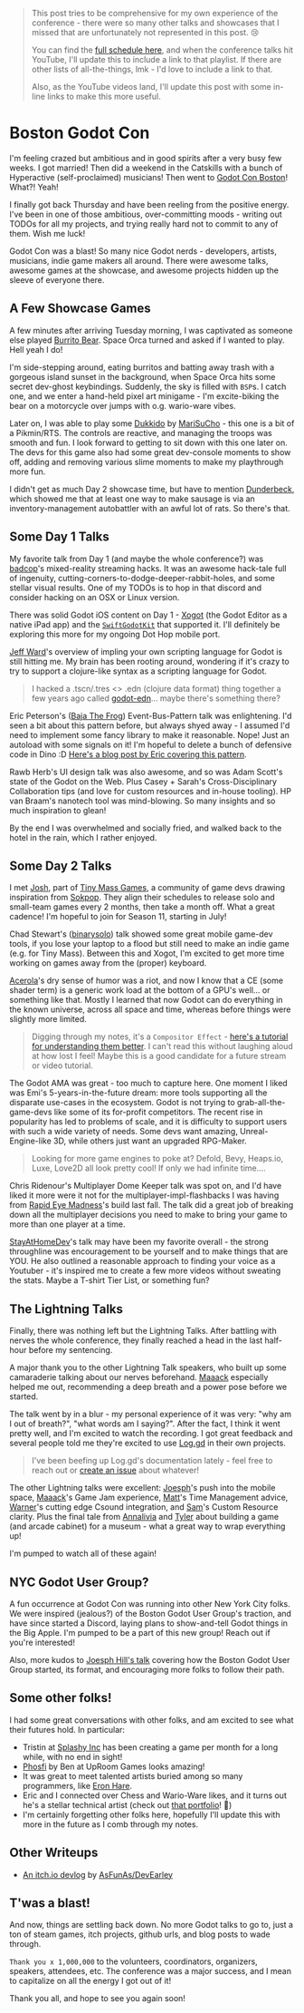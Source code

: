 > This post tries to be comprehensive for my own experience of the conference -
> there were so many other talks and showcases that I missed that are unfortunately
> not represented in this post. :cry:
>
> You can find the [full schedule
> here](https://conference.godotengine.org/2025/schedule/), and when the
> conference talks hit YouTube, I'll update this to include a link to that
> playlist. If there are other lists of all-the-things, lmk - I'd love to
> include a link to that.
>
> Also, as the YouTube videos land, I'll update this post with some in-line
> links to make this more useful.

# Boston Godot Con

I'm feeling crazed but ambitious and in good spirits after a very busy few
weeks. I got married! Then did a weekend in the Catskills with a bunch of
Hyperactive (self-proclaimed) musicians! Then went to [Godot Con
Boston](https://conference.godotengine.org/2025/)! What?! Yeah!

I finally got back Thursday and have been reeling from the positive energy. I've
been in one of those ambitious, over-committing moods - writing out TODOs for
all my projects, and trying really hard not to commit to any of them. Wish me
luck!

Godot Con was a blast! So many nice Godot nerds - developers, artists,
musicians, indie game makers all around. There were awesome talks, awesome games
at the showcase, and awesome projects hidden up the sleeve of everyone there.

## A Few Showcase Games

A few minutes after arriving Tuesday morning, I was captivated as someone else
played [Burrito Bear](https://store.steampowered.com/app/1941420/Burrito_Bear/).
Space Orca turned and asked if I wanted to play. Hell yeah I do!

I'm side-stepping around, eating burritos and batting away trash with a gorgeous
island sunset in the background, when Space Orca hits some secret dev-ghost
keybindings. Suddenly, the sky is filled with `BSP`s. I catch one, and we
enter a hand-held pixel art minigame - I'm excite-biking the bear on a
motorcycle over jumps with o.g. wario-ware vibes.

Later on, I was able to play some [Dukkido](https://store.steampowered.com/app/3186280/Dukkido/) by
[MariSuCho](https://store.steampowered.com/developer/MariSuCho) - this one is
a bit of a Pikmin/RTS. The controls are reactive, and managing the troops was
smooth and fun. I look forward to getting to sit down with this one later on.
The devs for this game also had some great dev-console moments to show off,
adding and removing various slime moments to make my playthrough more fun.

I didn't get as much Day 2 showcase time, but have to mention
[Dunderbeck](https://store.steampowered.com/app/2477750/Dunderbeck/), which
showed me that at least one way to make sausage is via an inventory-management
autobattler with an awful lot of rats. So there's that.

## Some Day 1 Talks

My favorite talk from Day 1 (and maybe the whole conference?) was
[badcop](https://www.twitch.tv/badcop_)'s mixed-reality streaming hacks. It was
an awesome hack-tale full of ingenuity,
cutting-corners-to-dodge-deeper-rabbit-holes, and some stellar visual results.
One of my TODOs is to hop in that discord and consider hacking on an OSX or
Linux version.

There was solid Godot iOS content on Day 1 - [Xogot](https://xogot.com/) (the
Godot Editor as a native iPad app) and the
[`SwiftGodotKit`](https://github.com/migueldeicaza/SwiftGodotKit) that supported
it. I'll definitely be exploring this more for my ongoing Dot Hop mobile port.

[Jeff Ward](https://www.fuzzybinary.com/index.html)'s overview of impling your
own scripting language for Godot is still hitting me. My brain has been rooting
around, wondering if it's crazy to try to support a clojure-like syntax as a
scripting language for Godot.

> I hacked a .tscn/.tres <> .edn (clojure data format) thing together a few years
> ago called [godot-edn](https://github.com/russmatney/godot-edn)... maybe
> there's something there?

Eric Peterson's ([Baja The Frog](https://linktr.ee/BajaTheFrog)) Event-Bus-Pattern talk was enlightening. I'd
seen a bit about this pattern before, but always shyed away - I assumed I'd need
to implement some fancy library to make it reasonable. Nope! Just an autoload
with some signals on it! I'm hopeful to delete a bunch of defensive code in Dino
:D [Here's a blog post by Eric covering
this pattern](https://dev.to/bajathefrog/riding-the-event-bus-in-godot-ped).

Rawb Herb's UI design talk was also awesome, and so was Adam Scott's state of
the Godot on the Web. Plus Casey + Sarah's Cross-Disciplinary Collaboration
tips (and love for custom resources and in-house tooling). HP van Braam's
nanotech tool was mind-blowing. So many insights and so much inspiration to
glean!

By the end I was overwhelmed and socially fried, and walked back to the hotel in
the rain, which I rather enjoyed.

## Some Day 2 Talks

I met [Josh](https://joshuagalecki.itch.io/), part of [Tiny Mass
Games](https://tinymassgames.itch.io/), a community of game devs drawing
inspiration from [Sokpop](https://www.sokpop.co/). They align their schedules to
release solo and small-team games every 2 months, then take a month off. What a
great cadence! I'm hopeful to join for Season 11, starting in July!

Chad Stewart's ([binarysolo](https://www.binarysolo.com/)) talk showed some
great mobile game-dev tools, if you lose your laptop to a flood but still need
to make an indie game (e.g. for Tiny Mass). Between this and Xogot, I'm excited to get more time
working on games away from the (proper) keyboard.

[Acerola](https://www.youtube.com/@acerola_t)'s dry sense of humor was a riot,
and now I know that a CE (some shader term) is a generic work load at the
bottom of a GPU's well... or something like that. Mostly I learned that now
Godot can do everything in the known universe, across all space and time,
whereas before things were slightly more limited.

> Digging through my notes, it's a `Compositor Effect` - [here's a tutorial for
> understanding them
> better](https://docs.godotengine.org/en/stable/tutorials/rendering/compositor.html).
> I can't read this without laughing aloud at how lost I feel!
> Maybe this is a good candidate for a future stream or video tutorial.

The Godot AMA was great - too much to capture here. One moment I liked was Emi's
5-years-in-the-future dream: more tools supporting all the disparate use-cases
in the ecosystem. Godot is not trying to grab-all-the-game-devs like some of
its for-profit competitors. The recent rise in popularity has led to problems
of scale, and it is difficulty to support users with such a wide variety of
needs. Some devs want amazing, Unreal-Engine-like 3D, while others just want an
upgraded RPG-Maker.

> Looking for more game engines to poke at? Defold, Bevy, Heaps.io, Luxe, Love2D all
> look pretty cool! If only we had infinite time....

Chris Ridenour's Multiplayer Dome Keeper talk was spot on, and I'd have liked it
more were it not for the multiplayer-impl-flashbacks I was having from [Rapid
Eye Madness](https://store.steampowered.com/app/3248030/Rapid_Eye_Madness/)'s
build last fall. The talk did a great job of breaking down all the multiplayer
decisions you need to make to bring your game to more than one player at a time.

[StayAtHomeDev](https://www.youtube.com/@stayathomedev)'s talk may have been my
favorite overall - the strong throughline was encouragement to be yourself and
to make things that are YOU. He also outlined a reasonable approach to finding
your voice as a Youtuber - it's inspired me to create a few more videos without
sweating the stats. Maybe a T-shirt Tier List, or something fun?

## The Lightning Talks

Finally, there was nothing left but the Lightning Talks. After battling with
nerves the whole conference, they finally reached a head in the last half-hour
before my sentencing.

A major thank you to the other Lightning Talk speakers, who built up some
camaraderie talking about our nerves beforehand.
[Maaack](https://maaack.itch.io/) especially helped me out, recommending a deep
breath and a power pose before we started.

The talk went by in a blur - my personal experience of it was very: "why am I
out of breath?", "what words am I saying?". After the fact, I think it went
pretty well, and I'm excited to watch the recording. I got great feedback and
several people told me they're excited to use
[Log.gd](https://russmatney.github.io/log.gd/#/) in their own projects.

> I've been beefing up Log.gd's documentation lately - feel free to reach out or
> [create an issue](https://github.com/russmatney/log.gd) about whatever!

The other Lightning talks were excellent: [Joesph](https://github.com/JosephHill)'s push into the mobile space,
[Maaack](https://maaack.itch.io/)'s Game Jam experience,
[Matt](https://pondersoft.itch.io/)'s Time Management advice,
[Warner](https://github.com/nonameentername)'s cutting edge Csound integration,
and [Sam](https://szunami.com/)'s Custom Resource clarity. Plus the final tale
from [Annalivia](https://annalivia.xyz/) and [Tyler](https://ambiguous.name/)
about building a game (and arcade cabinet) for a museum - what a great way to
wrap everything up!

I'm pumped to watch all of these again!

## NYC Godot User Group?

A fun occurrence at Godot Con was running into other New York City folks. We
were inspired (jealous?) of the Boston Godot User Group's traction,
and have since started a Discord, laying plans to show-and-tell Godot
things in the Big Apple. I'm pumped to be a part of this new group! Reach out if
you're interested!

Also, more kudos to [Joesph Hill's
talk](https://www.youtube.com/watch?v=hVNQp8ux1iA) covering how the Boston Godot
User Group started, its format, and encouraging more folks to follow their path.

## Some other folks!

I had some great conversations with other folks, and am excited to see what
their futures hold. In particular:

- Tristin at [Splashy Inc](https://splashy-inc.itch.io/) has been creating
  a game per month for a long while, with no end in sight!
- [Phosfi](https://store.steampowered.com/app/2625450/Phosfi/) by Ben at UpRoom
  Games looks amazing!
- It was great to meet talented artists buried among so many programmers, like
  [Eron Hare](https://eronhare.com/).
- Eric and I connected over Chess and Wario-Ware likes, and it turns out
  he's a stellar technical artist (check out [that
  portfolio](https://www.youtube.com/watch?v=c3ACqBg-yAs)! :eyes:)
- I'm certainly forgetting other folks here, hopefully I'll update this with
  more in the future as I comb through my notes.

## Other Writeups

- [An itch.io devlog](https://itch.io/blog/941196/godotcon-boston-2025) by [AsFunAs/DevEarley](https://asfunasfun.itch.io/)

## T'was a blast!

And now, things are settling back down. No more Godot talks to go to, just a ton
of steam games, itch projects, github urls, and blog posts to wade through.

`Thank you x 1,000,000` to the volunteers, coordinators, organizers, speakers,
attendees, etc. The conference was a major success, and I mean to capitalize on
all the energy I got out of it!

Thank you all, and hope to see you again soon!

